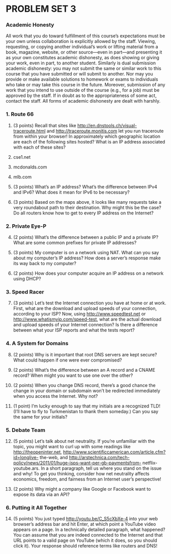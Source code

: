 # PROBLEM SET 3

### Academic Honesty
All work that you do toward fulfillment of this course’s expectations must be your own unless collaboration
is explicitly allowed by the staff. Viewing, requesting, or copying another individual’s
work or lifting material from a book, magazine, website, or other source—even in part—and presenting
it as your own constitutes academic dishonesty, as does showing or giving your work, even
in part, to another student.
Similarly is dual submission academic dishonesty: you may not submit the same or similar work
to this course that you have submitted or will submit to another. Nor may you provide or make
available solutions to homework or exams to individuals who take or may take this course in the
future. Moreover, submission of any work that you intend to use outside of the course (e.g., for a
job) must be approved by the staff.
If in doubt as to the appropriateness of some act, contact the staff. All forms of academic dishonesty
are dealt with harshly.

### 1. Route 66
1. (3 points) Recall that sites like http://en.dnstools.ch/visual-traceroute.html and http://traceroute.monitis.com
let you run traceroute from within your browser! In approximately which geographic location are
each of the following sites hosted? What is an IP address associated with each of these sites?
  1. cse1.net
  2. mcdonalds.com
  3. mlb.com

2. (3 points) What’s an IP address? What’s the difference between IPv4 and IPv6? What does it
mean for IPv6 to be necessary?

3. (3 points) Based on the maps above, it looks like many requests take a very roundabout path
to their destination. Why might this be the case? Do all routers know how to get to every IP
address on the Internet?

### 2. Private Eye-P
4. (2 points) What’s the difference between a public IP and a private IP? What are some common
prefixes for private IP addresses?

5. (3 points) My computer is on a network using NAT. What can you say about my computer’s IP
address? How does a server’s response make its way back to my computer?

6. (2 points) How does your computer acquire an IP address on a network using DHCP?

### 3. Speed Racer
7. (3 points) Let’s test the Internet connection you have at home or at work. First, what are the
download and upload speeds of your connection, according to your ISP? Now, using http://www.speedtest.net
or http://www.whatismyip.com/speed-test, what are the actual download and upload speeds of your
Internet connection? Is there a difference between what your ISP reports and what the tests report?

### 4. A System for Domains
8. (2 points) Why is it important that root DNS servers are kept secure? What could happen if
one were ever compromised?

9. (2 points) What’s the difference between an A record and a CNAME record? When might
you want to use one over the other?

10. (2 points) When you change DNS record, there’s a good chance the change in your domain or
subdomain won’t be redirected immediately when you access the Internet. Why not?

11. (1 point) I’m lucky enough to say that my initials are a recognized TLD! (I’ll have to fly to
Turkmenistan to thank them someday.) Can you say the same for your initials?

### 5. Debate Team
12. (5 points) Let’s talk about net neutrality. If you’re unfamiliar with the topic, you might want to
curl up with some readings like http://theopeninter.net, http://www.scientificcamerican.com/article.cfm?id=longlive-
the-web, and http://arstechnica.com/tech-policy/news/2011/01/huge-isps-want-per-gb-paymentsfrom-
netflix-youtube.ars. In a short paragraph, tell us where you stand on the issue and why! To
get you thinking, consider how net neutrality affects economics, freedom, and fairness from an Internet
user’s perspective!

13. (2 points) Why might a company like Google or Facebook want to expose its data via an
API?

### 6. Putting it All Together
14. (5 points) You just typed http://youtu.be/C_S5cXbXe-4 into your web browser’s address bar
and hit Enter, at which point a YouTube video appears on a page. In a technically detailed paragraph,
what happened? You can assume that you are indeed connected to the Internet and that
URL points to a valid page on YouTube (which it does, so you should click it). Your response
should reference terms like routers and DNS!
